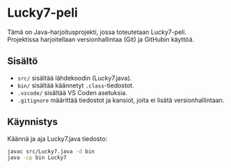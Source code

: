 # Lucky7-peli

Tämä on Java-harjoitusprojekti, jossa toteutetaan Lucky7-peli.  
Projektissa harjoitellaan versionhallintaa (Git) ja GitHubin käyttöä.

## Sisältö
- `src/` sisältää lähdekoodin (Lucky7.java).
- `bin/` sisältää käännetyt `.class`-tiedostot.
- `.vscode/` sisältää VS Coden asetuksia.
- `.gitignore` määrittää tiedostot ja kansiot, joita ei lisätä versionhallintaan.

## Käynnistys
Käännä ja aja Lucky7.java tiedosto:

```bash
javac src/Lucky7.java -d bin
java -cp bin Lucky7
